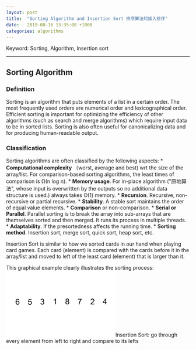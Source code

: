 ```yaml
---
layout: post
title:  "Sorting Algorithm and Insertion Sort 排序算法和插入排序"
date:   2019-08-16 13:35:08 +1000
categories: algorithms
---
```


Keyword: Sorting, Algorithm, Insertion sort
* * *
<h2 id="sorting">Sorting Algorithm</h2>
<h3 id="definition">Definition</h3>
Sorting is an algorithm that puts elements of a list in a certain order. The most frequently used orders are numerical order and lexicographical order. Efficient sorting is important for optimizing the efficiency of other algorithms (such as search and merge algorithms) which require input data to be in sorted lists. Sorting is also often useful for canonicalizing data and for producing human-readable output.
<h3 id="classification">Classification</h3>
Sorting algorithms are often classified by the following aspects:
* <b>Computational complexity</b> （worst, average and best) wrt the size of the array/list. For comparison-based sorting algorithms, the least times of comparison is Ω(n log n).
* <b>Memory usage</b>. For in-place algorithm ("原地算法", whose input is overwritten by the outputs so no additional data structure is used.) always takes O(1) memory.
* <b>Recursion</b>. Recursive, non-recursive or partial recursive.
* <b>Stability</b>. A stable sort maintains the order of equal value elements.
* <b>Comparison</b> or non-comparison.
* <b>Serial or Parallel</b>. Parallel sorting is to break the array into sub-arrays that are themselves sorted and then merged. It runs its process in multiple threads. 
* <b>Adaptability</b>. If the presortedness affects the running time.
* <b>Sorting method</b>. Insertion sort, merge sort, quick sort, heap sort, etc.



Insertion Sort is similar to how we sorted cards in our hand when playing card games. Each card (element) is compared with the cards before it in the array/list and moved to left of the least card (element) that is larger than it. 

This graphical example clearly illustrates the sorting process:
![Oops, Image is missing](/assets/Insertion-sort-example-300px.gif)Insertion Sort: go through every element from left to right and compare to its lefts

